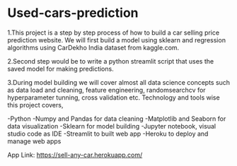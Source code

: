 # Used-cars-prediction

1.This project is a step by step process of how to build a car selling price prediction website. We will first build a model using sklearn and regression algorithms using CarDekho India dataset from kaggle.com.

2.Second step would be to write a python streamlit script that uses the saved model for making predictions.

3.During model building we will cover almost all data science concepts such as data load and cleaning, feature engineering, randomsearchcv for hyperparameter tunning, cross validation etc. Technology and tools wise this project covers,

-Python
-Numpy and Pandas for data cleaning
-Matplotlib and Seaborn for data visualization
-Sklearn for model building
-Jupyter notebook, visual studio code as IDE
-Streamlit to built web app
-Heroku to deploy and manage web apps

App Link: https://sell-any-car.herokuapp.com/
